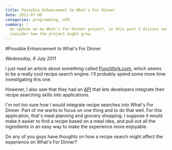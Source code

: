 ```yaml
---
title: Possible Enhancement to What's For Dinner
date: 2011-07-06
categories: programming, wfd
summary: !
  An update on my What's For Dinner project, in this post I discuss some possible directions as I
  consider how the project might grow.
---
```


#Possible Enhancement to What's For Dinner

*Wednesday, 6 July 2011*

I just read an article about something called [Punchfork.com](http://punchfork.com/), which seems to be a really cool recipe search engine. I'll probably spend some more time investigating this one.

However, I also saw that they had an [API](http://punchfork.com/api) that lets developers integrate their recipe searching skills into applications.

I'm not too sure how I would integrate recipe searches into What's For Dinner. Part of me wants to focus on one thing and to do that well. For this application, that's meal planning and grocery shopping. I suppose it would make it easier to find a recipe based on a meal idea, and pull out all the ingredients in an easy way to make the experience more enjoyable.

Do any of you guys have thoughts on how a recipe search might affect the experience on What's For Dinner?


